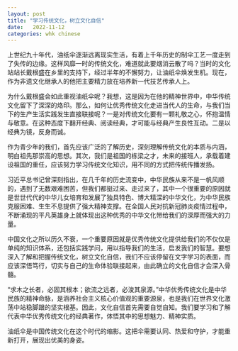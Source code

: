 ```yaml
---
layout: post
title: "学习传统文化，树立文化自信"
date:   2022-11-12
categories: whk chinese
---
```


上世纪九十年代，油纸伞逐渐远离现实生活，有着上千年历史的制伞工艺一度走到了失传的边缘。这样风靡一时的传统文化，难道就此要烟消云散了吗？当时的文化站站长戴根盛在乡里的支持下，经过半年的不懈努力，让油纸伞焕发生机。现在，作为非遗文化继承人的他把主要精力放在培养新一代技艺传承人上。

为什么戴根盛会如此重视油纸伞呢？我想，这是因为在他的精神世界中，中华传统文化留下了深深的烙印。那么，如何让优秀传统文化走进当代人的生命，与我们当下的生产生活实践发生直接联接呢？一是对传统文化要有一颗礼敬之心，怀抱温情与敬意。在这种态度下翻开经典、阅读经典，才可能与经典产生良性互动。二是以经典为镜，反身而诚。

作为青少年的我们，首先应该广泛的了解历史，深刻理解传统文化的本质与内涵，明白祖先那崇高的思想。其次，我们是祖国的栋梁之才，未来的接班人，承载着建设祖国的重任，应该努力学习传统文化知识，用不同的方式把传统传播发扬。

习近平总书记曾深刻指出，在几千年的历史流变中，中华民族从来不是一帆风顺的，遇到了无数艰难困苦，但我们都挺过来、走过来了，其中一个很重要的原因就是世世代代的中华儿女培育和发展了独具特色、博大精深的中华文化，为中华民族克服困难、生生不息提供了强大精神支撑。在全国人民对抗新冠肺炎疫情过程中，不断涌现的平凡英雄身上就体现出这种优秀的中华文化带给我们的深厚而强大的力量。

中国文化之所以历久不衰，一个重要原因就是优秀传统文化提供给我们的不仅仅是单纯的知识体系，还包括实践学问，用以指导我们的生活，启发我们的智慧。要想深入了解和把握传统文化，树立文化自信，我们不应该停留在文字学习的表面，而应该深悟笃行，切实与自己的生命体验联接起来，由此确立的文化自信才会深入骨髓。

“求木之长者，必固其根本；欲流之远者，必浚其泉源。”中华优秀传统文化是中华民族的精神命脉，是涵养社会主义核心价值观的重要源泉，也是我们在世界文化激荡中站稳脚跟的坚实根基。因此，文化自信首先需要自觉自知。我们要学习和了解代表中华优秀传统文化的经典著作，体悟其中的思想魅力、精神实质。

油纸伞是中国传统文化在这个时代的缩影。这把伞需要认同、热爱和守护，才能重新打开，展现出优美的身姿。